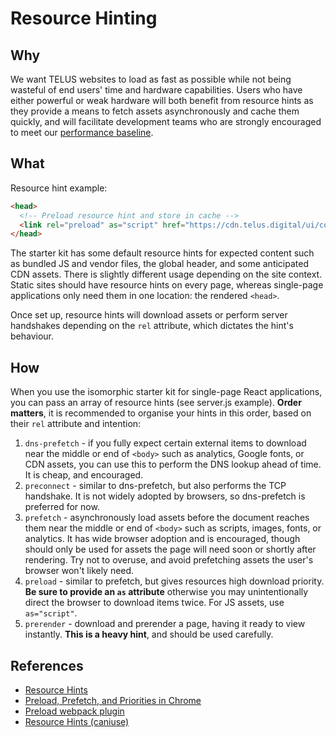 # Resource Hinting

## Why

We want TELUS websites to load as fast as possible while not being wasteful of end users' time and hardware capabilities. Users who have either powerful or weak hardware will both benefit from resource hints as they provide a means to fetch assets asynchronously and cache them quickly, and will facilitate development teams who are strongly encouraged to meet our [performance baseline](./performance-baseline.md).

## What

Resource hint example:

```html
<head>
  <!-- Preload resource hint and store in cache -->
  <link rel="preload" as="script" href="https://cdn.telus.digital/ui/consumer-header-footer/header/global-header.min.js">
</head>

```
The starter kit has some default resource hints for expected content such as bundled JS and vendor files, the global header, and some anticipated CDN assets. There is slightly different usage depending on the site context. Static sites should have resource hints on every page, whereas single-page applications only need them in one location: the rendered `<head>`.

Once set up, resource hints will download assets or perform server handshakes depending on the `rel` attribute, which dictates the hint's behaviour.

## How

When you use the isomorphic starter kit for single-page React applications, you can pass an array of resource hints (see server.js example). **Order matters**, it is recommended to organise your hints in this order, based on their `rel` attribute and intention:

1.  `dns-prefetch` - if you fully expect certain external items to download near the middle or end of `<body>` such as analytics, Google fonts, or CDN assets, you can use this to perform the DNS lookup ahead of time. It is cheap, and encouraged.
2.  `preconnect` - similar to dns-prefetch, but also performs the TCP handshake. It is not widely adopted by browsers, so dns-prefetch is preferred for now.
3.  `prefetch` - asynchronously load assets before the document reaches them near the middle or end of `<body>` such as scripts, images, fonts, or analytics. It has wide browser adoption and is encouraged, though should only be used for assets the page will need soon or shortly after rendering. Try not to overuse, and avoid prefetching assets the user's browser won't likely need.
4.  `preload` - similar to prefetch, but gives resources high download priority. **Be sure to provide an `as` attribute** otherwise you may unintentionally direct the browser to download items twice. For JS assets, use `as="script"`.
5.  `prerender` - download and prerender a page, having it ready to view instantly. **This is a heavy hint**, and should be used carefully.

## References

-   [Resource Hints](https://medium.com/@luisvieira_gmr/html5-prefetch-1e54f6dda15d)
-   [Preload, Prefetch, and Priorities in Chrome](https://medium.com/reloading/preload-prefetch-and-priorities-in-chrome-776165961bbf)
-   [Preload webpack plugin](https://github.com/googlechrome/preload-webpack-plugin)
-   [Resource Hints (caniuse)](http://caniuse.com/#search=resource%20hints)
